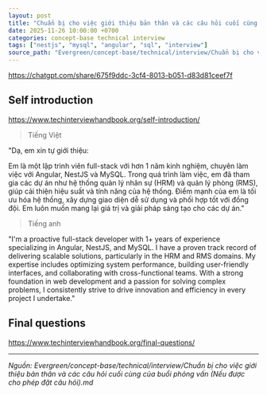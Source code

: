 ```yaml
---
layout: post
title: "Chuẩn bị cho việc giới thiệu bản thân và các câu hỏi cuối cùng của buổi phỏng vấn (Nếu được cho phép đặt câu hỏi)"
date: 2025-11-26 10:00:00 +0700
categories: concept-base technical interview
tags: ["nestjs", "mysql", "angular", "sql", "interview"]
source_path: "Evergreen/concept-base/technical/interview/Chuẩn bị cho việc giới thiệu bản thân và các câu hỏi cuối cùng của buổi phỏng vấn (Nếu được cho phép đặt câu hỏi).md"
---
```

https://chatgpt.com/share/675f9ddc-3cf4-8013-b051-d83d81ceef7f


## Self introduction
https://www.techinterviewhandbook.org/self-introduction/

> Tiếng Việt

"Dạ, em xin tự giới thiệu:

Em là một lập trình viên full-stack với hơn 1 năm kinh nghiệm, chuyên làm việc với Angular, NestJS và MySQL. Trong quá trình làm việc, em đã tham gia các dự án như hệ thống quản lý nhân sự (HRM) và quản lý phòng (RMS), giúp cải thiện hiệu suất và tính năng của hệ thống. Điểm mạnh của em là tối ưu hóa hệ thống, xây dựng giao diện dễ sử dụng và phối hợp tốt với đồng đội. Em luôn muốn mang lại giá trị và giải pháp sáng tạo cho các dự án."


> Tiếng anh

"I'm a proactive full-stack developer with 1+ years of experience specializing in Angular, NestJS, and MySQL. I have a proven track record of delivering scalable solutions, particularly in the HRM and RMS domains. My expertise includes optimizing system performance, building user-friendly interfaces, and collaborating with cross-functional teams. With a strong foundation in web development and a passion for solving complex problems, I consistently strive to drive innovation and efficiency in every project I undertake."

## Final questions

https://www.techinterviewhandbook.org/final-questions/

---
*Nguồn: Evergreen/concept-base/technical/interview/Chuẩn bị cho việc giới thiệu bản thân và các câu hỏi cuối cùng của buổi phỏng vấn (Nếu được cho phép đặt câu hỏi).md*